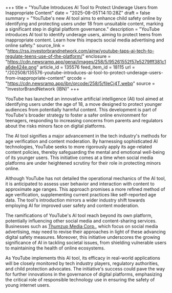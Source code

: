 +++
title = "YouTube Introduces AI Tool to Protect Underage Users from Inappropriate Content"
date = "2025-08-05T14:10:28Z"
draft = false
summary = "YouTube's new AI tool aims to enhance child safety online by identifying and protecting users under 18 from unsuitable content, marking a significant step in digital platform governance."
description = "YouTube introduces AI tool to identify underage users, aiming to protect teens from inappropriate content. Learn how this impacts social media advertising and online safety."
source_link = "https://rss.investorbrandnetwork.com/ainw/youtube-taps-ai-tech-to-regulate-teens-use-of-the-platform/"
enclosure = "https://cdn.newsramp.app/genai/images/258/5/95261552f57e5279fff381c1a6de424e.png"
article_id = 135576
feed_item_id = 18115
url = "/202508/135576-youtube-introduces-ai-tool-to-protect-underage-users-from-inappropriate-content"
qrcode = "https://cdn.newsramp.app/ibn/qrcode/258/5/fileCj4T.webp"
source = "InvestorBrandNetwork (IBN)"
+++

<p>YouTube has launched an innovative artificial intelligence (AI) tool aimed at identifying users under the age of 18, a move designed to protect younger audiences from potentially harmful content. This development is part of YouTube's broader strategy to foster a safer online environment for teenagers, responding to increasing concerns from parents and regulators about the risks minors face on digital platforms.</p><p>The AI tool signifies a major advancement in the tech industry's methods for age verification and content moderation. By harnessing sophisticated AI technologies, YouTube seeks to more rigorously apply its age-related content policies, thereby safeguarding the mental and emotional well-being of its younger users. This initiative comes at a time when social media platforms are under heightened scrutiny for their role in protecting minors online.</p><p>Although YouTube has not detailed the operational mechanics of the AI tool, it is anticipated to assess user behavior and interaction with content to approximate age ranges. This approach promises a more refined method of age verification, supplementing current practices like self-reported age data. The tool's introduction mirrors a wider industry shift towards employing AI for improved user safety and content moderation.</p><p>The ramifications of YouTube's AI tool reach beyond its own platform, potentially influencing other social media and content-sharing services. Businesses such as <a href='https://thumzup.com' rel='nofollow' target='_blank'>Thumzup Media Corp.</a>, which focus on social media advertising, may need to revise their approaches in light of these advancing digital safety measures. Moreover, this initiative underscores the growing significance of AI in tackling societal issues, from shielding vulnerable users to maintaining the health of online ecosystems.</p><p>As YouTube implements this AI tool, its efficacy in real-world applications will be closely monitored by tech industry players, regulatory authorities, and child protection advocates. The initiative's success could pave the way for further innovations in the governance of digital platforms, emphasizing the critical role of responsible technology use in ensuring the safety of young internet users.</p>